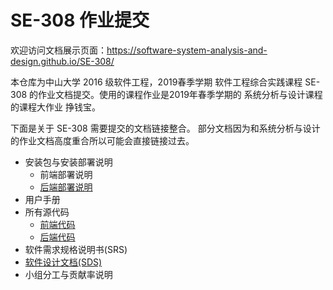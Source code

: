 # SE-308 作业提交

欢迎访问文档展示页面：https://software-system-analysis-and-design.github.io/SE-308/

本仓库为中山大学 2016 级软件工程，2019春季学期 软件工程综合实践课程 SE-308 的作业文档提交。使用的课程作业是2019年春季学期的 系统分析与设计课程 的课程大作业 挣钱宝。

下面是关于 SE-308 需要提交的文档链接整合。 部分文档因为和系统分析与设计的作业文档高度重合所以可能会直接链接过去。

* 安装包与安装部署说明
  * 前端部署说明
  * [后端部署说明](docs/backend_release.md)
* 用户手册
* 所有源代码
  * [前端代码](docs/front_code.md)
  * [后端代码](docs/backend_code.md)
* 软件需求规格说明书(SRS)
* [软件设计文档(SDS)](docs/SDS.md)
* 小组分工与贡献率说明
